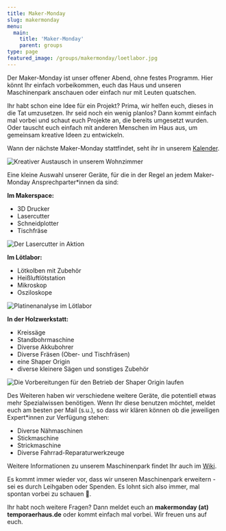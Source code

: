```yaml
---
title: Maker-Monday
slug: makermonday
menu: 
  main:
    title: 'Maker-Monday'
    parent: groups
type: page
featured_image: /groups/makermonday/loetlabor.jpg
---
```


Der Maker-Monday ist unser offener Abend, ohne festes Programm. Hier könnt Ihr einfach vorbeikommen, euch das Haus und unseren Maschinenpark anschauen oder einfach nur mit Leuten quatschen.

Ihr habt schon eine Idee für ein Projekt? Prima, wir helfen euch, dieses in die Tat umzusetzen. Ihr seid noch ein wenig planlos? Dann kommt einfach mal vorbei und schaut euch Projekte an, die bereits umgesetzt wurden. Oder tauscht euch einfach mit anderen Menschen im Haus aus, um gemeinsam kreative Ideen zu entwickeln.

Wann der nächste Maker-Monday stattfindet, seht ihr in unserem [Kalender](/termine-und-oeffnungszeiten/).

![Kreativer Austausch in unserem Wohnzimmer](/groups/makermonday/wohnzimmer.jpg "Kreativer Austausch in unserem Wohnzimmer")

Eine kleine Auswahl unserer Geräte, für die in der Regel an jedem Maker-Monday Ansprechparter*innen da sind:

**Im Makerspace:**
  - 3D Drucker
  - Lasercutter
  - Schneidplotter
  - Tischfräse

![Der Lasercutter in Aktion](/groups/makermonday/lasercutter.jpg "Der Lasercutter in Aktion")

 **Im Lötlabor:**
  - Lötkolben mit Zubehör
  - Heißluftlötstation
  - Mikroskop
  - Osziloskope

![Platinenanalyse im Lötlabor](/groups/makermonday/loetlabor-2.jpg "Platinenanalyse im Lötlabor")

**In der Holzwerkstatt:**
  - Kreissäge
  - Standbohrmaschine
  - Diverse Akkubohrer
  - Diverse Fräsen (Ober- und Tischfräsen)
  - eine Shaper Origin
  - diverse kleinere Sägen und sonstiges Zubehör

![Die Vorbereitungen für den Betrieb der Shaper Origin laufen](/groups/makermonday/werkstatt.jpg "Die Vorbereitungen für den Betrieb der Shaper Origin laufen")

Des Weiteren haben wir verschiedene weitere Geräte, die potentiell etwas mehr Spezialwissen benötigen. Wenn Ihr diese benutzen möchtet, meldet euch am besten per Mail (s.u.), so dass wir klären können ob die jeweiligen Expert*innen zur Verfügung stehen:

  - Diverse Nähmaschinen
  - Stickmaschine
  - Strickmaschine
  - Diverse Fahrrad-Reparaturwerkzeuge

Weitere Informationen zu unserem Maschinenpark findet Ihr auch im [Wiki](https://wiki.temporaerhaus.de).

Es kommt immer wieder vor, dass wir unseren Maschinenpark erweitern - sei es durch Leihgaben oder Spenden. Es lohnt sich also immer, mal spontan vorbei zu schauen  	:slightly_smiling_face:.

Ihr habt noch weitere Fragen? Dann meldet euch an **makermonday (at) temporaerhaus.de** oder kommt einfach mal vorbei. Wir freuen uns auf euch.
